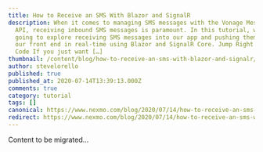 ```yaml
---
title: How to Receive an SMS With Blazor and SignalR
description: When it comes to managing SMS messages with the Vonage Messaging
  API, receiving inbound SMS messages is paramount. In this tutorial, we’re
  going to explore receiving SMS messages into our app and pushing them out to
  our front end in real-time using Blazor and SignalR Core. Jump Right to the
  Code If you just want […]
thumbnail: /content/blog/how-to-receive-an-sms-with-blazor-and-signalr/Blog_Blazor-SignalR_1200x600.png
author: stevelorello
published: true
published_at: 2020-07-14T13:39:13.000Z
comments: true
category: tutorial
tags: []
canonical: https://www.nexmo.com/blog/2020/07/14/how-to-receive-an-sms-with-blazor-and-signalr
redirect: https://www.nexmo.com/blog/2020/07/14/how-to-receive-an-sms-with-blazor-and-signalr
---
```


Content to be migrated...

